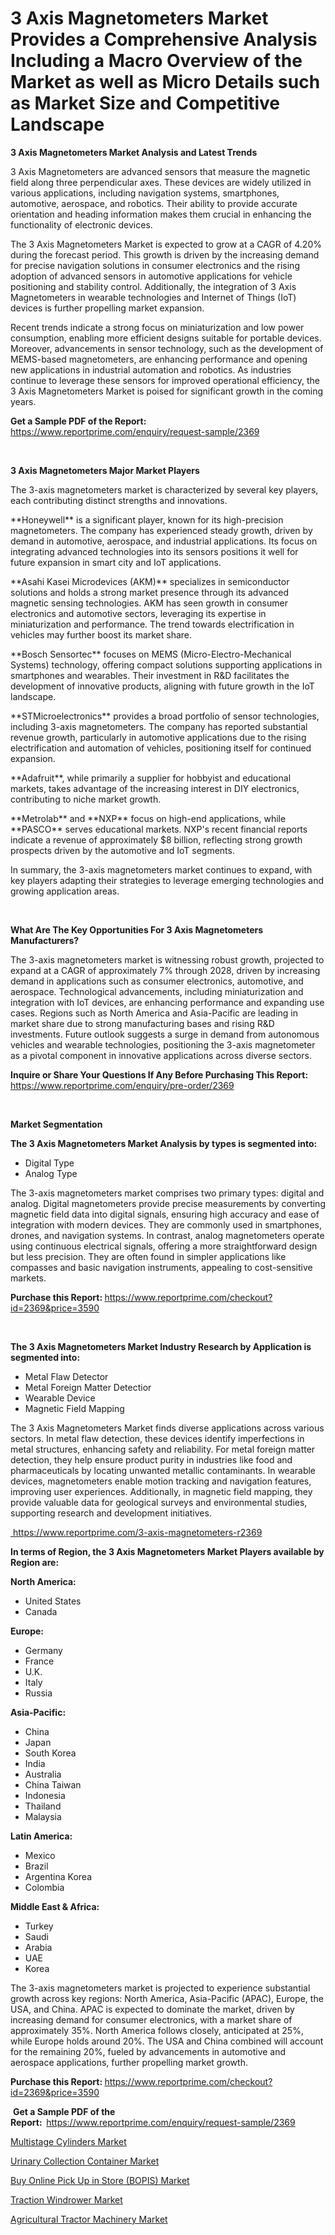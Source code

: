<p><h1>3 Axis Magnetometers Market Provides a Comprehensive Analysis Including a Macro Overview of the Market as well as Micro Details such as Market Size and Competitive Landscape</h1></p><p><strong>3 Axis Magnetometers Market Analysis and Latest Trends</strong></p>
<p><p>3 Axis Magnetometers are advanced sensors that measure the magnetic field along three perpendicular axes. These devices are widely utilized in various applications, including navigation systems, smartphones, automotive, aerospace, and robotics. Their ability to provide accurate orientation and heading information makes them crucial in enhancing the functionality of electronic devices.</p><p>The 3 Axis Magnetometers Market is expected to grow at a CAGR of 4.20% during the forecast period. This growth is driven by the increasing demand for precise navigation solutions in consumer electronics and the rising adoption of advanced sensors in automotive applications for vehicle positioning and stability control. Additionally, the integration of 3 Axis Magnetometers in wearable technologies and Internet of Things (IoT) devices is further propelling market expansion.</p><p>Recent trends indicate a strong focus on miniaturization and low power consumption, enabling more efficient designs suitable for portable devices. Moreover, advancements in sensor technology, such as the development of MEMS-based magnetometers, are enhancing performance and opening new applications in industrial automation and robotics. As industries continue to leverage these sensors for improved operational efficiency, the 3 Axis Magnetometers Market is poised for significant growth in the coming years.</p></p>
<p><strong>Get a Sample PDF of the Report:&nbsp;</strong> <a href="https://www.reportprime.com/enquiry/request-sample/2369">https://www.reportprime.com/enquiry/request-sample/2369</a></p>
<p>&nbsp;</p>
<p><strong>3 Axis Magnetometers Major Market Players</strong></p>
<p><p>The 3-axis magnetometers market is characterized by several key players, each contributing distinct strengths and innovations. </p><p>**Honeywell** is a significant player, known for its high-precision magnetometers. The company has experienced steady growth, driven by demand in automotive, aerospace, and industrial applications. Its focus on integrating advanced technologies into its sensors positions it well for future expansion in smart city and IoT applications. </p><p>**Asahi Kasei Microdevices (AKM)** specializes in semiconductor solutions and holds a strong market presence through its advanced magnetic sensing technologies. AKM has seen growth in consumer electronics and automotive sectors, leveraging its expertise in miniaturization and performance. The trend towards electrification in vehicles may further boost its market share.</p><p>**Bosch Sensortec** focuses on MEMS (Micro-Electro-Mechanical Systems) technology, offering compact solutions supporting applications in smartphones and wearables. Their investment in R&D facilitates the development of innovative products, aligning with future growth in the IoT landscape.</p><p>**STMicroelectronics** provides a broad portfolio of sensor technologies, including 3-axis magnetometers. The company has reported substantial revenue growth, particularly in automotive applications due to the rising electrification and automation of vehicles, positioning itself for continued expansion.</p><p>**Adafruit**, while primarily a supplier for hobbyist and educational markets, takes advantage of the increasing interest in DIY electronics, contributing to niche market growth.</p><p>**Metrolab** and **NXP** focus on high-end applications, while **PASCO** serves educational markets. NXP's recent financial reports indicate a revenue of approximately $8 billion, reflecting strong growth prospects driven by the automotive and IoT segments.</p><p>In summary, the 3-axis magnetometers market continues to expand, with key players adapting their strategies to leverage emerging technologies and growing application areas.</p></p>
<p>&nbsp;</p>
<p><strong>What Are The Key Opportunities For 3 Axis Magnetometers Manufacturers?</strong></p>
<p><p>The 3-axis magnetometers market is witnessing robust growth, projected to expand at a CAGR of approximately 7% through 2028, driven by increasing demand in applications such as consumer electronics, automotive, and aerospace. Technological advancements, including miniaturization and integration with IoT devices, are enhancing performance and expanding use cases. Regions such as North America and Asia-Pacific are leading in market share due to strong manufacturing bases and rising R&D investments. Future outlook suggests a surge in demand from autonomous vehicles and wearable technologies, positioning the 3-axis magnetometer as a pivotal component in innovative applications across diverse sectors.</p></p>
<p><strong>Inquire or Share Your Questions If Any Before Purchasing This Report:</strong> <a href="https://www.reportprime.com/enquiry/pre-order/2369">https://www.reportprime.com/enquiry/pre-order/2369</a></p>
<p>&nbsp;</p>
<p><strong>Market Segmentation</strong></p>
<p><strong>The 3 Axis Magnetometers Market Analysis by types is segmented into:</strong></p>
<p><ul><li>Digital Type</li><li>Analog Type</li></ul></p>
<p><p>The 3-axis magnetometers market comprises two primary types: digital and analog. Digital magnetometers provide precise measurements by converting magnetic field data into digital signals, ensuring high accuracy and ease of integration with modern devices. They are commonly used in smartphones, drones, and navigation systems. In contrast, analog magnetometers operate using continuous electrical signals, offering a more straightforward design but less precision. They are often found in simpler applications like compasses and basic navigation instruments, appealing to cost-sensitive markets.</p></p>
<p><strong>Purchase this Report:&nbsp;</strong><a href="https://www.reportprime.com/checkout?id=2369&price=3590">https://www.reportprime.com/checkout?id=2369&price=3590</a></p>
<p>&nbsp;</p>
<p><strong>The 3 Axis Magnetometers Market Industry Research by Application is segmented into:</strong></p>
<p><ul><li>Metal Flaw Detector</li><li>Metal Foreign Matter Detectior</li><li>Wearable Device</li><li>Magnetic Field Mapping</li></ul></p>
<p><p>The 3 Axis Magnetometers Market finds diverse applications across various sectors. In metal flaw detection, these devices identify imperfections in metal structures, enhancing safety and reliability. For metal foreign matter detection, they help ensure product purity in industries like food and pharmaceuticals by locating unwanted metallic contaminants. In wearable devices, magnetometers enable motion tracking and navigation features, improving user experiences. Additionally, in magnetic field mapping, they provide valuable data for geological surveys and environmental studies, supporting research and development initiatives.</p></p>
<p><a href="https://www.reportprime.com/3-axis-magnetometers-r2369">&nbsp;https://www.reportprime.com/3-axis-magnetometers-r2369</a></p>
<p><strong>In terms of Region, the 3 Axis Magnetometers Market Players available by Region are:</strong></p>
<p>
    <p> <strong> North America: </strong>
        <ul>
            <li>United States</li>
            <li>Canada</li>
        </ul>
        </p> 
    <p> <strong> Europe: </strong>
        <ul>
            <li>Germany</li>
            <li>France</li>
            <li>U.K.</li>
            <li>Italy</li>
            <li>Russia</li>
        </ul>
        </p> 
    <p> <strong> Asia-Pacific: </strong>
        <ul>
            <li>China</li>
            <li>Japan</li>
            <li>South Korea</li>
            <li>India</li>
            <li>Australia</li>
            <li>China Taiwan</li>
            <li>Indonesia</li>
            <li>Thailand</li>
            <li>Malaysia</li>
        </ul>
        </p> 
    <p> <strong> Latin America: </strong>
        <ul>
            <li>Mexico</li>
            <li>Brazil</li>
            <li>Argentina Korea</li>
            <li>Colombia</li>
        </ul>
        </p> 
    <p> <strong> Middle East & Africa: </strong>
        <ul>
            <li>Turkey</li>
            <li>Saudi</li>
            <li>Arabia</li>
            <li>UAE</li>
            <li>Korea</li>
        </ul>
    </p>
    </p>
<p><p>The 3-axis magnetometers market is projected to experience substantial growth across key regions: North America, Asia-Pacific (APAC), Europe, the USA, and China. APAC is expected to dominate the market, driven by increasing demand for consumer electronics, with a market share of approximately 35%. North America follows closely, anticipated at 25%, while Europe holds around 20%. The USA and China combined will account for the remaining 20%, fueled by advancements in automotive and aerospace applications, further propelling market growth.</p></p>
<p><strong>Purchase this Report: </strong><a href="https://www.reportprime.com/checkout?id=2369&price=3590">https://www.reportprime.com/checkout?id=2369&price=3590</a></p>
<p>&nbsp;<strong>Get a Sample PDF of the Report:&nbsp;&nbsp;</strong><a href="https://www.reportprime.com/enquiry/request-sample/2369">https://www.reportprime.com/enquiry/request-sample/2369</a></p>
<p><strong></strong></p>
<p><p><a href="https://medium.com/@bubursruntul3/multistage-cylinders-market-revolution-2024-2031-market-trends-shaping-the-next-decade-08a2b2a20fa4">Multistage Cylinders Market</a></p><p><a href="https://issuu.com/reportprime-2/docs/urinary-collection-container-market_e019ffc747388e">Urinary Collection Container Market</a></p><p><a href="https://issuu.com/reportprime-2/docs/buy-online-pick-up-in-store-bopis-m_be198f2c11e4a8">Buy Online Pick Up in Store (BOPIS) Market</a></p><p><a href="https://medium.com/@bubursruntul3/global-traction-windrower-industry-analysis-report-traction-windrower-market-size-share-and-6fee9f881a75">Traction Windrower Market</a></p><p><a href="https://www.linkedin.com/pulse/future-agricultural-tractor-machinery-market-global-forecast-bb3uc?trackingId=VjBjXCO%2BRRWUdlLMbYWaRw%3D%3D">Agricultural Tractor Machinery Market</a></p></p>
